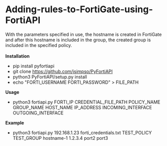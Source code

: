 # Adding-rules-to-FortiGate-using-FortiAPI

With the parameters specified in use, the hostname is created in FortiGate and after this hostname is included in the group, the created group is included in the specified policy.
<br><br>
<b>Installation</b>
- pip install pyfortiapi
- git clone https://github.com/jsimpso/PyFortiAPI
- python3 PyFortiAPI/setup.py install
- echo "FORTI_USERNAME FORTI_PASSWORD" > FILE_PATH
  
<b>Usage</b>
- python3 fortiapi.py FORTI_IP CREDENTIAL_FILE_PATH POLICY_NAME GROUP_NAME HOST_NAME IP_ADDRESS INCOMING_INTERFACE OUTGOING_INTERFACE

<b>Example</b>
  - python3 fortiapi.py 192.168.1.23 forti_credentials.txt TEST_POLICY TEST_GROUP hostname-1 1.2.3.4 port2 port3
